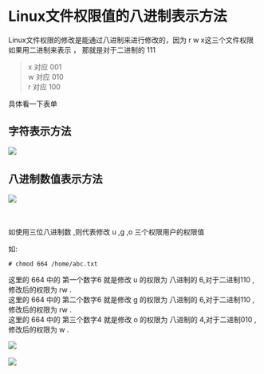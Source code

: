 
# Linux文件权限值的八进制表示方法
Linux文件权限的修改是能通过八进制来进行修改的，因为 r w x​ 这三个文件权限如果用二进制来表示 ， 那就是对于二进制的 111​

> x 对应 001​  
> w 对应 010​  
> r 对应 100​

具体看一下表单

## 字符表示方法
![](https://image-1311137268.cos.ap-chengdu.myqcloud.com/SiYuan/20230315173419.png)​

## 八进制数值表示方法
​​![](https://image-1311137268.cos.ap-chengdu.myqcloud.com/SiYuan/20230315173551.png)​

​

如使用三位八进制数 ,则代表修改 u ,g ,o 三个权限用户的权限值

如:

```shell
# chmod 664 /home/abc.txt
```

这里的 664​ 中的 第一个数字6​ 就是修改 u​ 的权限为 八进制的 6​ ,对于二进制110​ ,修改后的权限为 rw​ .  
这里的 664​ 中的 第二个数字6​ 就是修改 g​ 的权限为 八进制的 6​ ,对于二进制110​ ,修改后的权限为 rw​ .  
这里的 664​ 中的 第三个数字4​ 就是修改 o​ 的权限为 八进制的 4​ ,对于二进制010​ ,修改后的权限为 w​ .

​​![](https://image-1311137268.cos.ap-chengdu.myqcloud.com/SiYuan/20230315174215.png)​​

​​![](https://image-1311137268.cos.ap-chengdu.myqcloud.com/SiYuan/20230315174236.png)​​

